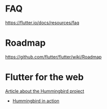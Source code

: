 # FAQ

https://flutter.io/docs/resources/faq

# Roadmap

https://github.com/flutter/flutter/wiki/Roadmap

# Flutter for the web

[Article about the Hummingbird project](https://medium.com/flutter-io/hummingbird-building-flutter-for-the-web-e687c2a023a8)

* [Hummingbird in action](https://www.youtube.com/watch?v=5IrPi2Eo-xM)